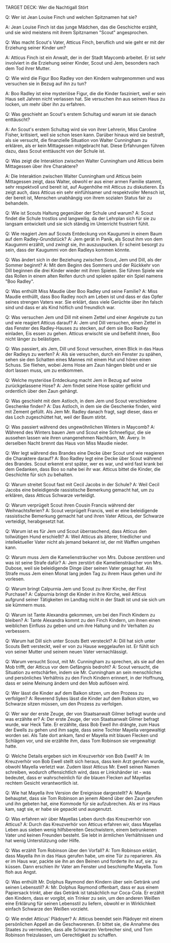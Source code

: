 TARGET DECK: Wer die Nachtigall Stört

Q: Wer ist Jean Louise Finch und welchen Spitznamen hat sie?

A: Jean Louise Finch ist das junge Mädchen, das die Geschichte erzählt, und sie wird meistens mit ihrem Spitznamen "Scout" angesprochen.
<!--ID: 1685883031457-->


Q: Was macht Scout's Vater, Atticus Finch, beruflich und wie geht er mit der Erziehung seiner Kinder um? 

A: Atticus Finch ist ein Anwalt, der in der Stadt Maycomb arbeitet. Er ist sehr involviert in die Erziehung seiner Kinder, Scout und Jem, besonders nach dem Tod ihrer Mutter.
<!--ID: 1685883031465-->


Q: Wie wird die Figur Boo Radley von den Kindern wahrgenommen und was versuchen sie in Bezug auf ihn zu tun? 

A: Boo Radley ist eine mysteriöse Figur, die die Kinder fasziniert, weil er sein Haus seit Jahren nicht verlassen hat. Sie versuchen ihn aus seinem Haus zu locken, um mehr über ihn zu erfahren.
<!--ID: 1685883031469-->


Q: Was geschieht an Scout's erstem Schultag und warum ist sie danach enttäuscht? 

A: An Scout's erstem Schultag wird sie von ihrer Lehrerin, Miss Caroline Fisher, kritisiert, weil sie schon lesen kann. Darüber hinaus wird sie bestraft, als sie versucht, die finanzielle Situation von Walter Cunningham zu erklären, als er kein Mittagessen mitgebracht hat. Diese Erfahrungen führen dazu, dass Scout enttäuscht von der Schule ist.
<!--ID: 1685883031474-->


Q: Was zeigt die Interaktion zwischen Walter Cunningham und Atticus beim Mittagessen über ihre Charaktere? 

A: Die Interaktion zwischen Walter Cunningham und Atticus beim Mittagessen zeigt, dass Walter, obwohl er aus einer armen Familie stammt, sehr respektvoll und bereit ist, auf Augenhöhe mit Atticus zu diskutieren. Es zeigt auch, dass Atticus ein sehr einfühlsamer und respektvoller Mensch ist, der bereit ist, Menschen unabhängig von ihrem sozialen Status fair zu behandeln.
<!--ID: 1685883031478-->

Q: Wie ist Scouts Haltung gegenüber der Schule und warum? 
A: Scout findet die Schule trostlos und langweilig, da der Lehrplan sich für sie zu langsam entwickelt und sie sich ständig im Unterricht frustriert fühlt.
<!--ID: 1685888505587-->


Q: Wie reagiert Jem auf Scouts Entdeckung von Kaugummi in einem Baum auf dem Radley-Grundstück? 
A: Jem gerät in Panik, als Scout ihm von dem Kaugummi erzählt, und zwingt sie, ihn auszuspucken. Er scheint besorgt zu sein, dass der Kaugummi von den Radleys kommen könnte.
<!--ID: 1685888505593-->


Q: Was ändert sich in der Beziehung zwischen Scout, Jem und Dill, als der Sommer beginnt?
A: Mit dem Beginn des Sommers und der Rückkehr von Dill beginnen die drei Kinder wieder mit ihren Spielen. Sie führen Spiele wie das Rollen in einem alten Reifen durch und spielen später ein Spiel namens "Boo Radley".
<!--ID: 1685888505597-->


Q: Was enthüllt Miss Maudie über Boo Radley und seine Familie? 
A: Miss Maudie enthüllt, dass Boo Radley noch am Leben ist und dass er das Opfer seines strengen Vaters war. Sie erklärt, dass viele Gerüchte über ihn falsch sind und dass er als Kind höflich und freundlich war.
<!--ID: 1685888505601-->


Q: Was versuchen Jem und Dill mit einem Zettel und einer Angelrute zu tun und wie reagiert Atticus darauf? 
A: Jem und Dill versuchen, einen Zettel in das Fenster des Radley-Hauses zu stecken, auf dem sie Boo Radley einladen, Eis essen zu gehen. Atticus erwischt sie und befiehlt ihnen, Boo nicht länger zu belästigen.
<!--ID: 1685888505605-->


Q: Was passiert, als Jem, Dill und Scout versuchen, einen Blick in das Haus der Radleys zu werfen? 
A: Als sie versuchen, durch ein Fenster zu spähen, sehen sie den Schatten eines Mannes mit einem Hut und hören einen Schuss. Sie fliehen, wobei Jems Hose am Zaun hängen bleibt und er sie dort lassen muss, um zu entkommen.
<!--ID: 1685888505608-->


Q: Welche mysteriöse Entdeckung macht Jem in Bezug auf seine zurückgelassene Hose? 
A: Jem findet seine Hose später geflickt und ordentlich über den Zaun gehängt.
<!--ID: 1685888505610-->


Q: Was geschieht mit dem Astloch, in dem Jem und Scout verschiedene Geschenke finden? 
A: Das Astloch, in dem sie die Geschenke finden, wird mit Zement gefüllt. Als Jem Mr. Radley danach fragt, sagt dieser, dass er das Loch zugeschüttet hat, weil der Baum stirbt.
<!--ID: 1685888505613-->


Q: Was passiert während des ungewöhnlichen Winters in Maycomb? 
A: Während des Winters bauen Jem und Scout eine Schneefigur, die sie aussehen lassen wie ihren unangenehmen Nachbarn, Mr. Avery. In derselben Nacht brennt das Haus von Miss Maudie nieder.
<!--ID: 1685888505617-->


Q: Wer legt während des Brandes eine Decke über Scout und wie reagieren die Charaktere darauf? 
A: Boo Radley legt eine Decke über Scout während des Brandes. Scout erkennt erst später, wer es war, und wird fast krank bei dem Gedanken, dass Boo so nahe bei ihr war. Atticus bittet die Kinder, die Geschichte für sich zu behalten.
<!--ID: 1685888505620-->


Q: Warum streitet Scout fast mit Cecil Jacobs in der Schule? 
A: Weil Cecil Jacobs eine beleidigende rassistische Bemerkung gemacht hat, um zu erklären, dass Atticus Schwarze verteidigt.
<!--ID: 1685889687712-->


Q: Warum verprügelt Scout ihren Cousin Francis während der Weihnachtsferien? 
A: Scout verprügelt Francis, weil er eine beleidigende rassistische Bemerkung gemacht hat und ihren Vater Atticus, der Schwarze verteidigt, herabgesetzt hat.
<!--ID: 1685889687719-->


Q: Warum ist es für Jem und Scout überraschend, dass Atticus den tollwütigen Hund erschießt? 
A: Weil Atticus als älterer, friedlicher und intellektueller Vater nicht als jemand bekannt ist, der mit Waffen umgehen kann.
<!--ID: 1685889687723-->


Q: Warum muss Jem die Kameliensträucher von Mrs. Dubose zerstören und was ist seine Strafe dafür? 
A: Jem zerstört die Kameliensträucher von Mrs. Dubose, weil sie beleidigende Dinge über seinen Vater gesagt hat. Als Strafe muss Jem einen Monat lang jeden Tag zu ihrem Haus gehen und ihr vorlesen.
<!--ID: 1685889687727-->


Q: Warum bringt Calpurnia Jem und Scout zu ihrer Kirche, der First Purchase? 
A: Calpurnia bringt die Kinder in ihre Kirche, weil Atticus aufgrund seiner Tätigkeiten im Landtag nicht in der Stadt ist und sie sich um sie kümmern muss.
<!--ID: 1685889687731-->


Q: Warum ist Tante Alexandra gekommen, um bei den Finch Kindern zu bleiben? 
A: Tante Alexandra kommt zu den Finch Kindern, um ihnen einen weiblichen Einfluss zu geben und um ihre Haltung und ihr Verhalten zu verbessern.
<!--ID: 1685889687735-->


Q: Warum hat Dill sich unter Scouts Bett versteckt? 
A: Dill hat sich unter Scouts Bett versteckt, weil er von zu Hause weggelaufen ist. Er fühlt sich von seiner Mutter und seinem neuen Vater vernachlässigt.
<!--ID: 1685889687739-->


Q: Warum versucht Scout, mit Mr. Cunningham zu sprechen, als sie auf den Mob trifft, der Atticus vor dem Gefängnis bedroht? 
A: Scout versucht, die Situation zu entschärfen, indem sie Mr. Cunningham an sein menschliches und persönliches Verhältnis zu den Finch Kindern erinnert, in der Hoffnung, dass er seine Meinung ändern und den Mob auflösen wird.
<!--ID: 1685889687743-->

Q: Wer lässt die Kinder auf dem Balkon sitzen, um den Prozess zu verfolgen? 
A: Reverend Sykes lässt die Kinder auf dem Balkon sitzen, wo Schwarze sitzen müssen, um den Prozess zu verfolgen.
<!--ID: 1685890955087-->


Q: Wer war der erste Zeuge, der von Staatsanwalt Gilmer befragt wurde und was erzählte er? 
A: Der erste Zeuge, der von Staatsanwalt Gilmer befragt wurde, war Heck Tate. Er erzählte, dass Bob Ewell ihn drängte, zum Haus der Ewells zu gehen und ihm sagte, dass seine Tochter Mayella vergewaltigt worden sei. Als Tate dort ankam, fand er Mayella mit blauen Flecken und Schlägen vor, und sie erzählte ihm, dass Tom Robinson sie vergewaltigt hatte.
<!--ID: 1685890955093-->


Q: Welche Details ergeben sich im Kreuzverhör von Bob Ewell? 
A: Im Kreuzverhör von Bob Ewell stellt sich heraus, dass kein Arzt gerufen wurde, obwohl Mayella verletzt war. Zudem lässt Atticus Mr. Ewell seinen Namen schreiben, wodurch offensichtlich wird, dass er Linkshänder ist - was bedeutet, dass er wahrscheinlich für die blauen Flecken auf Mayellas rechtem Gesicht verantwortlich ist.
<!--ID: 1685890955096-->


Q: Wie hat Mayella ihre Version der Ereignisse dargestellt? 
A: Mayella behauptet, dass sie Tom Robinson an jenem Abend über den Zaun gerufen und ihn gebeten hat, eine Kommode für sie aufzubrechen. Als er ins Haus kam, sagt sie, er habe sie gepackt und ausgenutzt.
<!--ID: 1685890955099-->


Q: Was erfahren wir über Mayellas Leben durch das Kreuzverhör von Atticus? 
A: Durch das Kreuzverhör von Atticus erfahren wir, dass Mayellas Leben aus sieben wenig hilfsbereiten Geschwistern, einem betrunkenen Vater und keinen Freunden besteht. Sie lebt in ärmlichen Verhältnissen und hat wenig Unterstützung oder Hilfe.
<!--ID: 1685890955103-->


Q: Was erzählt Tom Robinson über den Vorfall? 
A: Tom Robinson erklärt, dass Mayella ihn in das Haus gerufen habe, um eine Tür zu reparieren. Als er im Haus war, packte sie ihn an den Beinen und forderte ihn auf, sie zu küssen. Dann erschien ihr Vater am Fenster und beschimpfte Mayella. Tom floh aus Angst.
<!--ID: 1685890955107-->


Q: Was enthüllt Mr. Dolphus Raymond den Kindern über sein Getränk und seinen Lebensstil? 
A: Mr. Dolphus Raymond offenbart, dass er aus einem Papiersack trinkt, aber das Getränk ist tatsächlich nur Coca-Cola. Er erzählt den Kindern, dass er vorgibt, ein Trinker zu sein, um den anderen Weißen eine Erklärung für seinen Lebensstil zu liefern, obwohl er in Wirklichkeit einfach Schwarze den Weißen vorzieht.
<!--ID: 1685890955111-->


Q: Wie endet Atticus' Plädoyer? 
A: Atticus beendet sein Plädoyer mit einem persönlichen Appell an die Geschworenen. Er bittet sie, die Annahme des Staates zu vermeiden, dass alle Schwarzen Verbrecher sind, und Tom Robinson freizulassen, um Gerechtigkeit zu schaffen.
<!--ID: 1685890955116-->
